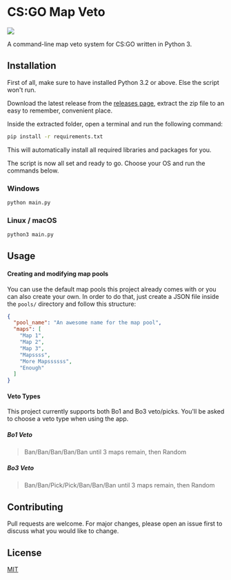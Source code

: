 # CS:GO Map Veto

[![](https://img.shields.io/github/issues/synth-dev/csgo-map-veto-py?style=flat-square)
](https://github.com/synth-dev/csgo-map-veto-py/issues)

A command-line map veto system for CS:GO written in Python 3.

## Installation
First of all, make sure to have installed Python 3.2 or above. Else the script won't run.

Download the latest release from the [releases page](https://github.com/synth-dev/csgo-map-veto-py/releases), extract the zip file
to an easy to remember, convenient place.

Inside the extracted folder, open a terminal and run the following command:

```bash
pip install -r requirements.txt
```

This will automatically install all required libraries and packages for you.

The script is now all set and ready to go. Choose your OS and run the commands below.

### Windows

```bash
python main.py
```

### Linux / macOS

```bash
python3 main.py
```

## Usage

#### Creating and modifying map pools
You can use the default map pools this project already comes with or you can also create
your own. In order to do that, just create a JSON file inside the ``pools/`` directory and
follow this structure:

```json
{
  "pool_name": "An awesome name for the map pool",
  "maps": [
    "Map 1",
    "Map 2",
    "Map 3",
    "Mapssss",
    "More Mapssssss",
    "Enough"
  ]
}
```

#### Veto Types
This project currently supports both Bo1 and Bo3 veto/picks. You'll be asked to choose a veto type
when using the app.

##### Bo1 Veto
> Ban/Ban/Ban/Ban/Ban until 3 maps remain, then Random

##### Bo3 Veto
> Ban/Ban/Pick/Pick/Ban/Ban/Ban until 3 maps remain, then Random

## Contributing
Pull requests are welcome. For major changes, please open an issue first to discuss what you would like to change.

## License
[MIT](https://mit-license.org/)